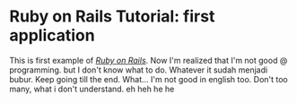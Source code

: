 # Ruby on Rails Tutorial: first application

This is first example of [*Ruby on Rails*](http://rubyonrails.org). Now I'm realized that I'm not good @ programming. but I don't know what to do. Whatever it sudah menjadi bubur. Keep going till the end. What... I'm not good in english too. Don't too many, what i don't understand. eh heh he he